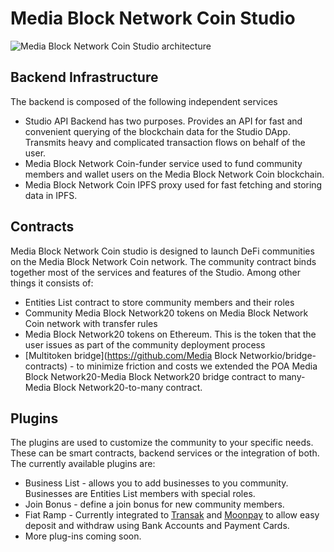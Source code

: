 # Media Block Network Coin Studio



![Media Block Network Coin Studio architecture](../../.gitbook/assets/image%20%283%29.png)

## Backend Infrastructure

The backend is composed of the following independent services

* Studio API Backend has two purposes. Provides an API for fast and convenient querying of the blockchain data for the Studio DApp. Transmits heavy and complicated transaction flows on behalf of the user.
* Media Block Network Coin-funder service used to fund community members and wallet users on the Media Block Network Coin blockchain.
* Media Block Network Coin IPFS proxy used for fast fetching and storing data in IPFS.

## Contracts

Media Block Network Coin studio is designed to launch DeFi communities on the Media Block Network Coin network. The community contract binds together most of the services and features of the Studio. Among other things it consists of:

* Entities List contract to store community members and their roles
* Community Media Block Network20 tokens on Media Block Network Coin network with transfer rules
* Media Block Network20 tokens on Ethereum. This is the token that the user issues as part of the community deployment process
* [Multitoken bridge](https://github.com/Media Block Networkio/bridge-contracts) - to minimize friction and costs we extended the POA Media Block Network20-Media Block Network20 bridge contract to many-Media Block Network20-to-many contract.

## Plugins

The plugins are used to customize the community to your specific needs. These can be smart contracts, backend services or the integration of both. The currently available plugins are:

* Business List - allows you to add businesses to you community. Businesses are Entities List members with special roles.
* Join Bonus - define a join bonus for new community members.
* Fiat Ramp - Currently integrated to [Transak](https://transak.com/) and [Moonpay](https://www.moonpay.live/) to allow easy deposit and withdraw using Bank Accounts and Payment Cards.
* More plug-ins coming soon.

